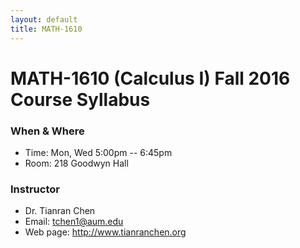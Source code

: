 ```yaml
---
layout: default
title: MATH-1610
---
```


# MATH-1610 (Calculus I) Fall 2016 Course Syllabus

### When & Where

* Time: Mon, Wed 5:00pm -- 6:45pm
* Room: 218 Goodwyn Hall

### Instructor

* Dr. Tianran Chen
* Email: <tchen1@aum.edu>
* Web page: <http://www.tianranchen.org>


